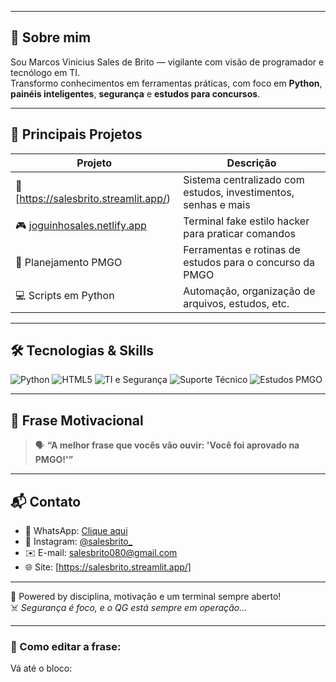
---

## 📌 Sobre mim

Sou Marcos Vinicius Sales de Brito — vigilante com visão de programador e tecnólogo em TI.  
Transformo conhecimentos em ferramentas práticas, com foco em **Python**, **painéis inteligentes**, **segurança** e **estudos para concursos**.

---

## 🚀 Principais Projetos

| Projeto | Descrição |
|--------|-----------|
| 🔗 [https://salesbrito.streamlit.app/) | Sistema centralizado com estudos, investimentos, senhas e mais |
| 🎮 [joguinhosales.netlify.app](https://joguinhosales.netlify.app) | Terminal fake estilo hacker para praticar comandos |
| 🧠 Planejamento PMGO | Ferramentas e rotinas de estudos para o concurso da PMGO |
| 💻 Scripts em Python | Automação, organização de arquivos, estudos, etc. |

---

## 🛠️ Tecnologias & Skills

![Python](https://img.shields.io/badge/Python-3776AB?style=for-the-badge&logo=python&logoColor=white)
![HTML5](https://img.shields.io/badge/HTML5-E34F26?style=for-the-badge&logo=html5&logoColor=white)
![TI e Segurança](https://img.shields.io/badge/TI%20%2F%20Seguran%C3%A7a-000000?style=for-the-badge&logo=hackthebox&logoColor=white)
![Suporte Técnico](https://img.shields.io/badge/Suporte_Técnico-007ACC?style=for-the-badge)
![Estudos PMGO](https://img.shields.io/badge/PMGO%20Study%20Mode-FFD700?style=for-the-badge)

---

## 🧭 Frase Motivacional

> 🗣️ **“A melhor frase que vocês vão ouvir: 'Você foi aprovado na PMGO!'”**

---

## 📬 Contato

- 📱 WhatsApp: [Clique aqui](https://wa.me/5561996918191)
- 📸 Instagram: [@salesbrito_](https://instagram.com/salesbrito_)
- ✉️ E-mail: salesbrito080@gmail.com
- 🌐 Site: [https://salesbrito.streamlit.app/]

---

🧠 Powered by disciplina, motivação e um terminal sempre aberto!  
☠️ *Segurança é foco, e o QG está sempre em operação...*

---

### 📝 Como editar a frase:

Vá até o bloco:


